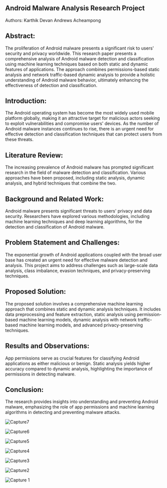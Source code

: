 

## Android Malware Analysis Research Project
Authors:
Karthik Devan
Andrews Acheampong


## Abstract:
The proliferation of Android malware presents a significant risk to users' security and privacy worldwide. This research paper presents a comprehensive analysis of Android malware detection and classification using machine learning techniques based on both static and dynamic features of applications. The approach combines permissions-based static analysis and network traffic-based dynamic analysis to provide a holistic understanding of Android malware behavior, ultimately enhancing the effectiveness of detection and classification.


## Introduction:
The Android operating system has become the most widely used mobile platform globally, making it an attractive target for malicious actors seeking to exploit vulnerabilities and compromise users' devices. As the number of Android malware instances continues to rise, there is an urgent need for effective detection and classification techniques that can protect users from these threats.

## Literature Review:
The increasing prevalence of Android malware has prompted significant research in the field of malware detection and classification. Various approaches have been proposed, including static analysis, dynamic analysis, and hybrid techniques that combine the two.

## Background and Related Work:
Android malware presents significant threats to users' privacy and data security. Researchers have explored various methodologies, including machine learning techniques and deep learning algorithms, for the detection and classification of Android malware.

## Problem Statement and Challenges:
The exponential growth of Android applications coupled with the broad user base has created an urgent need for effective malware detection and analysis. This project aims to address challenges such as large-scale data analysis, class imbalance, evasion techniques, and privacy-preserving techniques.

## Proposed Solution:
The proposed solution involves a comprehensive machine learning approach that combines static and dynamic analysis techniques. It includes data preprocessing and feature extraction, static analysis using permission-based machine learning models, dynamic analysis with network traffic-based machine learning models, and advanced privacy-preserving techniques.

## Results and Observations:
App permissions serve as crucial features for classifying Android applications as either malicious or benign. Static analysis yields higher accuracy compared to dynamic analysis, highlighting the importance of permissions in detecting malware.

## Conclusion:
The research provides insights into understanding and preventing Android malware, emphasizing the role of app permissions and machine learning algorithms in detecting and preventing malware attacks.




![Capture7](https://github.com/Rustyryan-11/Projects/assets/44802832/b288e4cc-985e-4078-af44-c9a7873f14ff)


![Capture6](https://github.com/Rustyryan-11/Projects/assets/44802832/717d4ff2-2c28-4a51-96bf-6f760c55a7bf)


![Capture5](https://github.com/Rustyryan-11/Projects/assets/44802832/b046d4de-7f21-4692-84bc-228897e5fb2d)


![Capture4](https://github.com/Rustyryan-11/Projects/assets/44802832/f642368e-2a1d-4332-900f-14e78833d426)


![Capture3](https://github.com/Rustyryan-11/Projects/assets/44802832/04ed31ba-c033-4b1e-829d-2d130cf13313)


![Capture2](https://github.com/Rustyryan-11/Projects/assets/44802832/22db6fdf-4021-47d1-a9d5-6e1ec7e25548)


![Capture 1](https://github.com/Rustyryan-11/Projects/assets/44802832/9926d4e7-f11e-43fb-a32f-bb99f6ee2ec3)
